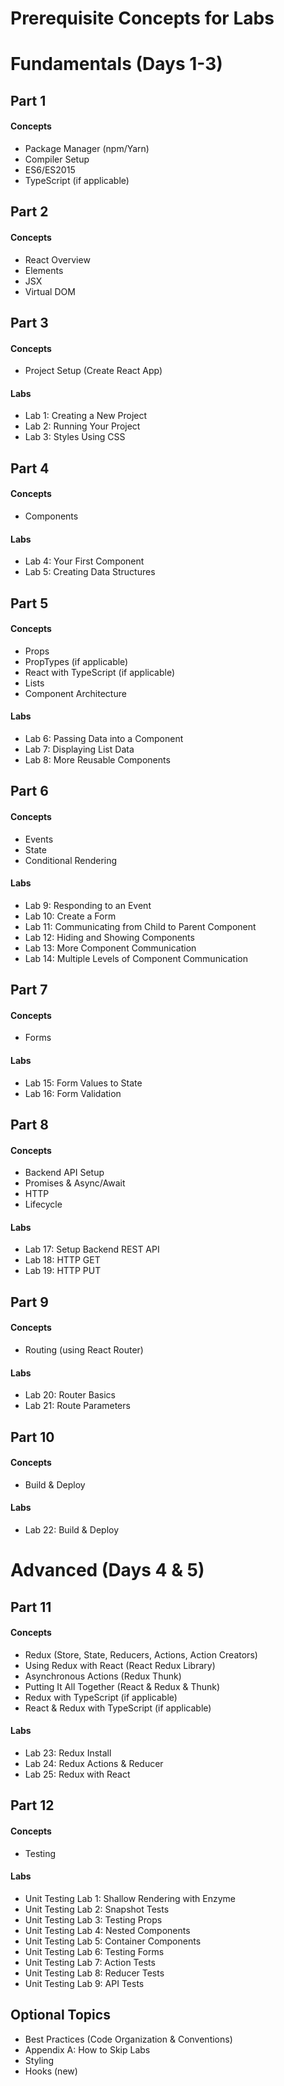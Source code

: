 # Prerequisite Concepts for Labs

# Fundamentals (Days 1-3)

## Part 1

#### Concepts

- Package Manager (npm/Yarn)
- Compiler Setup
- ES6/ES2015
- TypeScript (if applicable)

## Part 2

#### Concepts

- React Overview
- Elements
- JSX
- Virtual DOM

## Part 3

#### Concepts

- Project Setup (Create React App)

#### Labs

- Lab 1: Creating a New Project
- Lab 2: Running Your Project
- Lab 3: Styles Using CSS

## Part 4

#### Concepts

- Components

#### Labs

- Lab 4: Your First Component
- Lab 5: Creating Data Structures

## Part 5

#### Concepts

- Props
- PropTypes (if applicable)
- React with TypeScript (if applicable)
- Lists
- Component Architecture

#### Labs

- Lab 6: Passing Data into a Component
- Lab 7: Displaying List Data
- Lab 8: More Reusable Components

## Part 6

#### Concepts

- Events
- State
- Conditional Rendering

#### Labs

- Lab 9: Responding to an Event
- Lab 10: Create a Form
- Lab 11: Communicating from Child to Parent Component
- Lab 12: Hiding and Showing Components
- Lab 13: More Component Communication
- Lab 14: Multiple Levels of Component Communication

## Part 7

#### Concepts

- Forms

#### Labs

- Lab 15: Form Values to State
- Lab 16: Form Validation

## Part 8

#### Concepts

- Backend API Setup
- Promises & Async/Await
- HTTP
- Lifecycle

#### Labs

- Lab 17: Setup Backend REST API
- Lab 18: HTTP GET
- Lab 19: HTTP PUT

## Part 9

#### Concepts

- Routing (using React Router)

#### Labs

- Lab 20: Router Basics
- Lab 21: Route Parameters

## Part 10

#### Concepts

- Build & Deploy

#### Labs

- Lab 22: Build & Deploy

# Advanced (Days 4 & 5)

## Part 11

#### Concepts

- Redux (Store, State, Reducers, Actions, Action Creators)
- Using Redux with React (React Redux Library)
- Asynchronous Actions (Redux Thunk)
- Putting It All Together (React & Redux & Thunk)
- Redux with TypeScript (if applicable)
- React & Redux with TypeScript (if applicable)

#### Labs

- Lab 23: Redux Install
- Lab 24: Redux Actions & Reducer
- Lab 25: Redux with React

## Part 12

#### Concepts

- Testing

#### Labs

- Unit Testing Lab 1: Shallow Rendering with Enzyme
- Unit Testing Lab 2: Snapshot Tests
- Unit Testing Lab 3: Testing Props
- Unit Testing Lab 4: Nested Components
- Unit Testing Lab 5: Container Components
- Unit Testing Lab 6: Testing Forms
- Unit Testing Lab 7: Action Tests
- Unit Testing Lab 8: Reducer Tests
- Unit Testing Lab 9: API Tests

## Optional Topics

- Best Practices (Code Organization & Conventions)
- Appendix A: How to Skip Labs
- Styling
- Hooks (new)
